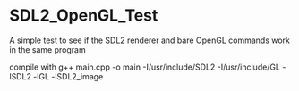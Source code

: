 # SDL2_OpenGL_Test
A simple test to see if the SDL2 renderer and bare OpenGL commands work in the same program

compile with
g++ main.cpp -o main -I/usr/include/SDL2 -I/usr/include/GL -lSDL2 -lGL -lSDL2_image
